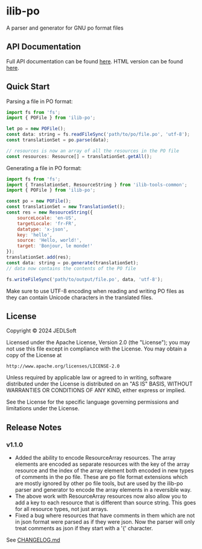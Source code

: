 # ilib-po

A parser and generator for GNU po format files

## API Documentation

Full API documentation can be found [here](./docs/index.md).
HTML version can be found [here](./docs/index.html).

## Quick Start

Parsing a file in PO format:

```javascript
import fs from 'fs';
import { POFile } from 'ilib-po';

let po = new POFile();
const data: string = fs.readFileSync('path/to/po/file.po', 'utf-8');
const translationSet = po.parse(data);

// resources is now an array of all the resources in the PO file
const resources: Resource[] = translationSet.getAll();
```

Generating a file in PO format:

```javascript
import fs from 'fs';
import { TranslationSet, ResourceString } from 'ilib-tools-common';
import { POFile } from 'ilib-po';

const po = new POFile();
const translationSet = new TranslationSet();
const res = new ResourceString({
    sourceLocale: 'en-US',
    targetLocale: 'fr-FR',
    datatype: 'x-json',
    key: 'hello',
    source: 'Hello, world!',
    target: 'Bonjour, le monde!'
});
translationSet.add(res);
const data: string = po.generate(translationSet);
// data now contains the contents of the PO file

fs.writeFileSync('path/to/output/file.po', data, 'utf-8');
```

Make sure to use UTF-8 encoding when reading and writing PO files as they can contain Unicode characters
in the translated files.

## License

Copyright © 2024 JEDLSoft

Licensed under the Apache License, Version 2.0 (the "License");
you may not use this file except in compliance with the License.
You may obtain a copy of the License at

    http://www.apache.org/licenses/LICENSE-2.0

Unless required by applicable law or agreed to in writing, software
distributed under the License is distributed on an "AS IS" BASIS,
WITHOUT WARRANTIES OR CONDITIONS OF ANY KIND, either express or implied.

See the License for the specific language governing permissions and
limitations under the License.

## Release Notes

### v1.1.0

- Added the ability to encode ResourceArray resources. The array elements
  are encoded as separate resources with the key of the array resource
  and the index of the array element both encoded in new types of comments
  in the po file. These are po file format extensions which are mostly
  ignored by other po file tools, but are used by the ilib-po parser and
  generator to encode the array elements in a reversible way.
- The above work with ResourceArray resources now also allow you to add
  a key to each resource that is different than source string. This goes
  for all resource types, not just arrays.
- Fixed a bug where resources that have comments in them which are not
  in json format were parsed as if they were json. Now the parser will
  only treat comments as json if they start with a '{' character.

See [CHANGELOG.md](./CHANGELOG.md)
